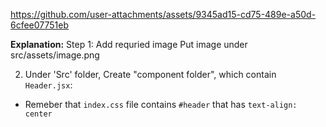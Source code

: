 https://github.com/user-attachments/assets/9345ad15-cd75-489e-a50d-6cfee07751eb


**Explanation:**
Step 1: Add requried image 
Put image under src/assets/image.png

2. Under 'Src' folder, Create "component folder", which contain `Header.jsx`:
- Remeber that `index.css` file contains `#header` that has `text-align: center`
